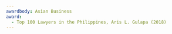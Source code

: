 ```yaml
---
awardbody: Asian Business
award:
  - Top 100 Lawyers in the Philippines, Aris L. Gulapa (2018)
---
```


